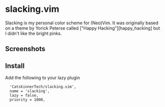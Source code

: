 # slacking.vim

Slacking is my personal color scheme for (Neo)Vim. 
It was originally based on a theme by Yorick Peterse called ["Happy Hacking"][happy_hacking] but I didn't like the bright pinks.

## Screenshots

## Install
Add the following to your lazy plugin
```
  'CatskinnerTech/slacking.vim',
  name = 'slacking',
  lazy = false,
  priority = 1000,
```
